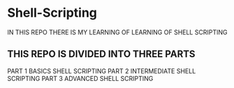 # Shell-Scripting
IN THIS REPO THERE IS MY LEARNING OF LEARNING OF SHELL SCRIPTING 
## THIS REPO IS DIVIDED INTO THREE PARTS 
PART 1 BASICS SHELL SCRIPTING 
PART 2 INTERMEDIATE SHELL SCRIPTING 
PART 3 ADVANCED SHELL SCRIPTING
